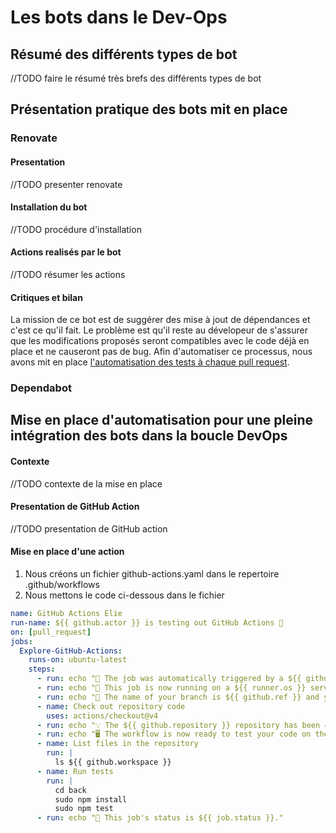 # Les bots dans le Dev-Ops

## Résumé des différents types de bot
//TODO faire le résumé très brefs des différents types de bot

## Présentation pratique des bots mit en place

### Renovate
#### Presentation
//TODO presenter renovate
#### Installation du bot
//TODO procédure d'installation
#### Actions realisés par le bot
//TODO résumer les actions
#### Critiques et bilan
La mission de ce bot est de suggérer des mise à jout de dépendances et c'est ce qu'il fait. Le problème est qu'il reste au dévelopeur de s'assurer que les modifications proposés seront compatibles avec le code déjà en place et ne causeront pas de bug. Afin d'automatiser ce processus, nous avons mit en place [l'automatisation des tests à chaque pull request](#Mise-en-place-d'automatisation-pour-une-pleine-intégration-des-bots-dans-la-boucle-DevOps).

### Dependabot


## Mise en place d'automatisation pour une pleine intégration des bots dans la boucle DevOps
#### Contexte
//TODO contexte de la mise en place
#### Presentation de GitHub Action
//TODO presentation de GitHub action
#### Mise en place d'une action
1. Nous créons un fichier github-actions.yaml dans le repertoire .github/workflows
2. Nous mettons le code ci-dessous dans le fichier
```yaml
name: GitHub Actions Elie
run-name: ${{ github.actor }} is testing out GitHub Actions 🚀
on: [pull_request]
jobs:
  Explore-GitHub-Actions:
    runs-on: ubuntu-latest
    steps:
      - run: echo "🎉 The job was automatically triggered by a ${{ github.event_name }} event."
      - run: echo "🐧 This job is now running on a ${{ runner.os }} server hosted by GitHub!"
      - run: echo "🔎 The name of your branch is ${{ github.ref }} and your repository is ${{ github.repository }}."
      - name: Check out repository code
        uses: actions/checkout@v4
      - run: echo "💡 The ${{ github.repository }} repository has been cloned to the runner."
      - run: echo "🖥️ The workflow is now ready to test your code on the runner."
      - name: List files in the repository
        run: |
          ls ${{ github.workspace }}
      - name: Run tests
        run: |
          cd back
          sudo npm install
          sudo npm test
      - run: echo "🍏 This job's status is ${{ job.status }}."
```
